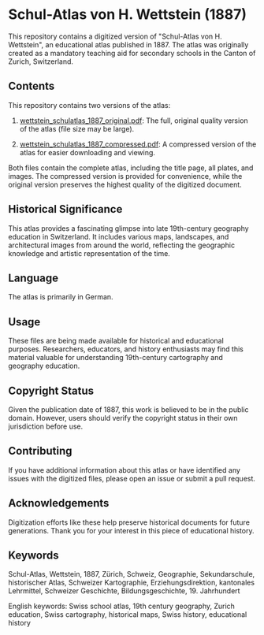 # Schul-Atlas von H. Wettstein (1887)

This repository contains a digitized version of "Schul-Atlas von H. Wettstein", an educational atlas published in 1887. The atlas was originally created as a mandatory teaching aid for secondary schools in the Canton of Zurich, Switzerland.

## Contents

This repository contains two versions of the atlas:

1. [wettstein_schulatlas_1887_original.pdf](https://github.com/d33pk3rn3l/1887-wettstein-schulatlas-zurich/blob/main/wettstein_schulatlas_1887_original.pdf): The full, original quality version of the atlas (file size may be large).

2. [wettstein_schulatlas_1887_compressed.pdf](https://github.com/d33pk3rn3l/1887-wettstein-schulatlas-zurich/blob/main/wettstein_schulatlas_1887_compressed.pdf): A compressed version of the atlas for easier downloading and viewing.

Both files contain the complete atlas, including the title page, all plates, and images. The compressed version is provided for convenience, while the original version preserves the highest quality of the digitized document.

## Historical Significance

This atlas provides a fascinating glimpse into late 19th-century geography education in Switzerland. It includes various maps, landscapes, and architectural images from around the world, reflecting the geographic knowledge and artistic representation of the time.

## Language

The atlas is primarily in German.

## Usage

These files are being made available for historical and educational purposes. Researchers, educators, and history enthusiasts may find this material valuable for understanding 19th-century cartography and geography education.

## Copyright Status

Given the publication date of 1887, this work is believed to be in the public domain. However, users should verify the copyright status in their own jurisdiction before use.

## Contributing

If you have additional information about this atlas or have identified any issues with the digitized files, please open an issue or submit a pull request.

## Acknowledgements

Digitization efforts like these help preserve historical documents for future generations. Thank you for your interest in this piece of educational history.

## Keywords

Schul-Atlas, Wettstein, 1887, Zürich, Schweiz, Geographie, Sekundarschule, historischer Atlas, Schweizer Kartographie, Erziehungsdirektion, kantonales Lehrmittel, Schweizer Geschichte, Bildungsgeschichte, 19. Jahrhundert

English keywords: Swiss school atlas, 19th century geography, Zurich education, Swiss cartography, historical maps, Swiss history, educational history
